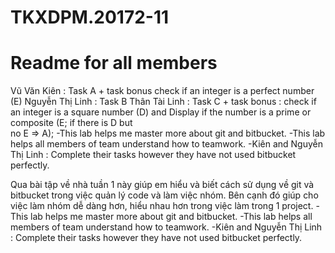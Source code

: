 # TKXDPM.20172-11
# Readme for all members  

Vũ Văn Kiên : Task A + task bonus check	if	an	integer	is	a	perfect	number (E)
Nguyễn Thị Linh : Task B
Thân Tài Linh : Task C + task bonus : check	if	an	integer	is	a	square	number (D) and Display	if	the	number	is	a	prime	or	composite	(E;	if	there	is	D but	
no	E =>	A);
-This lab helps me master more about git and bitbucket.
-This lab helps all members of team understand how to teamwork.
-Kiên and Nguyễn Thị Linh : Complete their tasks however they have not used bitbucket perfectly. 

Qua bài tập về nhà tuần 1 này giúp em hiểu và biết cách sử dụng về git và bitbucket trong việc quản lý code và làm việc nhóm.
Bên cạnh đó giúp cho việc làm nhóm dễ dàng hơn, hiểu nhau hơn trong việc làm trong 1 project.
 -This lab helps me master more about git and bitbucket. -This lab helps all members of team understand how to teamwork. -Kiên and Nguyễn Thị Linh : Complete their tasks however they have not used bitbucket perfectly.



